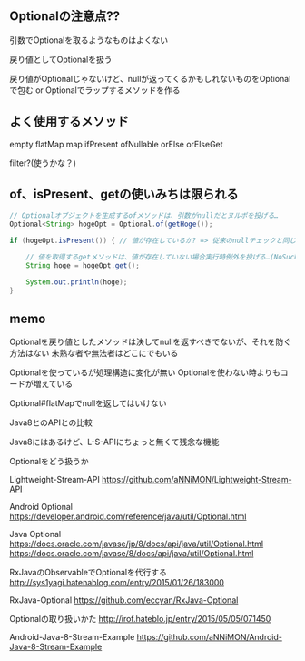 
## Optionalの注意点??

引数でOptionalを取るようなものはよくない

戻り値としてOptionalを扱う

戻り値がOptionalじゃないけど、nullが返ってくるかもしれないものをOptionalで包む
or
Optionalでラップするメソッドを作る


## よく使用するメソッド

empty
flatMap
map
ifPresent
ofNullable
orElse
orElseGet

filter?(使うかな？)


## of、isPresent、getの使いみちは限られる

```Java
// Optionalオブジェクトを生成するofメソッドは、引数がnullだとヌルポを投げる…
Optional<String> hogeOpt = Optional.of(getHoge());

if (hogeOpt.isPresent()) { // 値が存在しているか? => 従来のnullチェックと同じことをしている…

    // 値を取得するgetメソッドは、値が存在していない場合実行時例外を投げる…(NoSuchElementException)
    String hoge = hogeOpt.get();

    System.out.println(hoge);
}
```


## memo

Optionalを戻り値としたメソッドは決してnullを返すべきでないが、それを防ぐ方法はない
未熟な者や無法者はどこにでもいる

Optionalを使っているが処理構造に変化が無い
Optionalを使わない時よりもコードが増えている

Optional#flatMapでnullを返してはいけない



Java8とのAPIとの比較

Java8にはあるけど、L-S-APIにちょっと無くて残念な機能

Optionalをどう扱うか



Lightweight-Stream-API
https://github.com/aNNiMON/Lightweight-Stream-API

Android Optional
https://developer.android.com/reference/java/util/Optional.html

Java Optional
https://docs.oracle.com/javase/jp/8/docs/api/java/util/Optional.html
https://docs.oracle.com/javase/8/docs/api/java/util/Optional.html

RxJavaのObservable<T>でOptional<T>を代行する
http://sys1yagi.hatenablog.com/entry/2015/01/26/183000

RxJava-Optional
https://github.com/eccyan/RxJava-Optional


Optionalの取り扱いかた
http://irof.hateblo.jp/entry/2015/05/05/071450


Android-Java-8-Stream-Example
https://github.com/aNNiMON/Android-Java-8-Stream-Example
